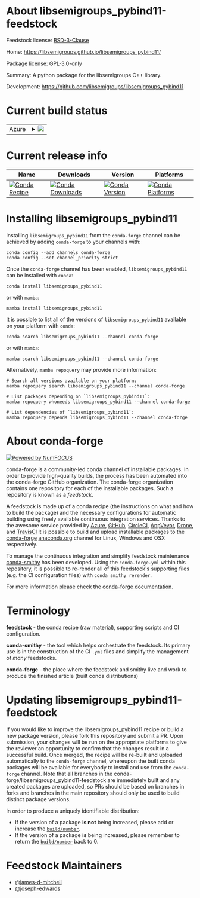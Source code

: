 About libsemigroups_pybind11-feedstock
======================================

Feedstock license: [BSD-3-Clause](https://github.com/conda-forge/libsemigroups_pybind11-feedstock/blob/main/LICENSE.txt)

Home: https://libsemigroups.github.io/libsemigroups_pybind11/

Package license: GPL-3.0-only

Summary: A python package for the libsemigroups C++ library.

Development: https://github.com/libsemigroups/libsemigroups_pybind11

Current build status
====================


<table>
    
  <tr>
    <td>Azure</td>
    <td>
      <details>
        <summary>
          <a href="https://dev.azure.com/conda-forge/feedstock-builds/_build/latest?definitionId=14191&branchName=main">
            <img src="https://dev.azure.com/conda-forge/feedstock-builds/_apis/build/status/libsemigroups_pybind11-feedstock?branchName=main">
          </a>
        </summary>
        <table>
          <thead><tr><th>Variant</th><th>Status</th></tr></thead>
          <tbody><tr>
              <td>linux_64_python3.10.____cpython</td>
              <td>
                <a href="https://dev.azure.com/conda-forge/feedstock-builds/_build/latest?definitionId=14191&branchName=main">
                  <img src="https://dev.azure.com/conda-forge/feedstock-builds/_apis/build/status/libsemigroups_pybind11-feedstock?branchName=main&jobName=linux&configuration=linux%20linux_64_python3.10.____cpython" alt="variant">
                </a>
              </td>
            </tr><tr>
              <td>linux_64_python3.11.____cpython</td>
              <td>
                <a href="https://dev.azure.com/conda-forge/feedstock-builds/_build/latest?definitionId=14191&branchName=main">
                  <img src="https://dev.azure.com/conda-forge/feedstock-builds/_apis/build/status/libsemigroups_pybind11-feedstock?branchName=main&jobName=linux&configuration=linux%20linux_64_python3.11.____cpython" alt="variant">
                </a>
              </td>
            </tr><tr>
              <td>linux_64_python3.12.____cpython</td>
              <td>
                <a href="https://dev.azure.com/conda-forge/feedstock-builds/_build/latest?definitionId=14191&branchName=main">
                  <img src="https://dev.azure.com/conda-forge/feedstock-builds/_apis/build/status/libsemigroups_pybind11-feedstock?branchName=main&jobName=linux&configuration=linux%20linux_64_python3.12.____cpython" alt="variant">
                </a>
              </td>
            </tr><tr>
              <td>linux_64_python3.13.____cp313</td>
              <td>
                <a href="https://dev.azure.com/conda-forge/feedstock-builds/_build/latest?definitionId=14191&branchName=main">
                  <img src="https://dev.azure.com/conda-forge/feedstock-builds/_apis/build/status/libsemigroups_pybind11-feedstock?branchName=main&jobName=linux&configuration=linux%20linux_64_python3.13.____cp313" alt="variant">
                </a>
              </td>
            </tr><tr>
              <td>linux_64_python3.14.____cp314</td>
              <td>
                <a href="https://dev.azure.com/conda-forge/feedstock-builds/_build/latest?definitionId=14191&branchName=main">
                  <img src="https://dev.azure.com/conda-forge/feedstock-builds/_apis/build/status/libsemigroups_pybind11-feedstock?branchName=main&jobName=linux&configuration=linux%20linux_64_python3.14.____cp314" alt="variant">
                </a>
              </td>
            </tr><tr>
              <td>linux_aarch64_python3.10.____cpython</td>
              <td>
                <a href="https://dev.azure.com/conda-forge/feedstock-builds/_build/latest?definitionId=14191&branchName=main">
                  <img src="https://dev.azure.com/conda-forge/feedstock-builds/_apis/build/status/libsemigroups_pybind11-feedstock?branchName=main&jobName=linux&configuration=linux%20linux_aarch64_python3.10.____cpython" alt="variant">
                </a>
              </td>
            </tr><tr>
              <td>linux_aarch64_python3.11.____cpython</td>
              <td>
                <a href="https://dev.azure.com/conda-forge/feedstock-builds/_build/latest?definitionId=14191&branchName=main">
                  <img src="https://dev.azure.com/conda-forge/feedstock-builds/_apis/build/status/libsemigroups_pybind11-feedstock?branchName=main&jobName=linux&configuration=linux%20linux_aarch64_python3.11.____cpython" alt="variant">
                </a>
              </td>
            </tr><tr>
              <td>linux_aarch64_python3.12.____cpython</td>
              <td>
                <a href="https://dev.azure.com/conda-forge/feedstock-builds/_build/latest?definitionId=14191&branchName=main">
                  <img src="https://dev.azure.com/conda-forge/feedstock-builds/_apis/build/status/libsemigroups_pybind11-feedstock?branchName=main&jobName=linux&configuration=linux%20linux_aarch64_python3.12.____cpython" alt="variant">
                </a>
              </td>
            </tr><tr>
              <td>linux_aarch64_python3.13.____cp313</td>
              <td>
                <a href="https://dev.azure.com/conda-forge/feedstock-builds/_build/latest?definitionId=14191&branchName=main">
                  <img src="https://dev.azure.com/conda-forge/feedstock-builds/_apis/build/status/libsemigroups_pybind11-feedstock?branchName=main&jobName=linux&configuration=linux%20linux_aarch64_python3.13.____cp313" alt="variant">
                </a>
              </td>
            </tr><tr>
              <td>linux_aarch64_python3.14.____cp314</td>
              <td>
                <a href="https://dev.azure.com/conda-forge/feedstock-builds/_build/latest?definitionId=14191&branchName=main">
                  <img src="https://dev.azure.com/conda-forge/feedstock-builds/_apis/build/status/libsemigroups_pybind11-feedstock?branchName=main&jobName=linux&configuration=linux%20linux_aarch64_python3.14.____cp314" alt="variant">
                </a>
              </td>
            </tr><tr>
              <td>linux_ppc64le_python3.10.____cpython</td>
              <td>
                <a href="https://dev.azure.com/conda-forge/feedstock-builds/_build/latest?definitionId=14191&branchName=main">
                  <img src="https://dev.azure.com/conda-forge/feedstock-builds/_apis/build/status/libsemigroups_pybind11-feedstock?branchName=main&jobName=linux&configuration=linux%20linux_ppc64le_python3.10.____cpython" alt="variant">
                </a>
              </td>
            </tr><tr>
              <td>linux_ppc64le_python3.11.____cpython</td>
              <td>
                <a href="https://dev.azure.com/conda-forge/feedstock-builds/_build/latest?definitionId=14191&branchName=main">
                  <img src="https://dev.azure.com/conda-forge/feedstock-builds/_apis/build/status/libsemigroups_pybind11-feedstock?branchName=main&jobName=linux&configuration=linux%20linux_ppc64le_python3.11.____cpython" alt="variant">
                </a>
              </td>
            </tr><tr>
              <td>linux_ppc64le_python3.12.____cpython</td>
              <td>
                <a href="https://dev.azure.com/conda-forge/feedstock-builds/_build/latest?definitionId=14191&branchName=main">
                  <img src="https://dev.azure.com/conda-forge/feedstock-builds/_apis/build/status/libsemigroups_pybind11-feedstock?branchName=main&jobName=linux&configuration=linux%20linux_ppc64le_python3.12.____cpython" alt="variant">
                </a>
              </td>
            </tr><tr>
              <td>linux_ppc64le_python3.13.____cp313</td>
              <td>
                <a href="https://dev.azure.com/conda-forge/feedstock-builds/_build/latest?definitionId=14191&branchName=main">
                  <img src="https://dev.azure.com/conda-forge/feedstock-builds/_apis/build/status/libsemigroups_pybind11-feedstock?branchName=main&jobName=linux&configuration=linux%20linux_ppc64le_python3.13.____cp313" alt="variant">
                </a>
              </td>
            </tr><tr>
              <td>linux_ppc64le_python3.14.____cp314</td>
              <td>
                <a href="https://dev.azure.com/conda-forge/feedstock-builds/_build/latest?definitionId=14191&branchName=main">
                  <img src="https://dev.azure.com/conda-forge/feedstock-builds/_apis/build/status/libsemigroups_pybind11-feedstock?branchName=main&jobName=linux&configuration=linux%20linux_ppc64le_python3.14.____cp314" alt="variant">
                </a>
              </td>
            </tr><tr>
              <td>osx_64_python3.10.____cpython</td>
              <td>
                <a href="https://dev.azure.com/conda-forge/feedstock-builds/_build/latest?definitionId=14191&branchName=main">
                  <img src="https://dev.azure.com/conda-forge/feedstock-builds/_apis/build/status/libsemigroups_pybind11-feedstock?branchName=main&jobName=osx&configuration=osx%20osx_64_python3.10.____cpython" alt="variant">
                </a>
              </td>
            </tr><tr>
              <td>osx_64_python3.11.____cpython</td>
              <td>
                <a href="https://dev.azure.com/conda-forge/feedstock-builds/_build/latest?definitionId=14191&branchName=main">
                  <img src="https://dev.azure.com/conda-forge/feedstock-builds/_apis/build/status/libsemigroups_pybind11-feedstock?branchName=main&jobName=osx&configuration=osx%20osx_64_python3.11.____cpython" alt="variant">
                </a>
              </td>
            </tr><tr>
              <td>osx_64_python3.12.____cpython</td>
              <td>
                <a href="https://dev.azure.com/conda-forge/feedstock-builds/_build/latest?definitionId=14191&branchName=main">
                  <img src="https://dev.azure.com/conda-forge/feedstock-builds/_apis/build/status/libsemigroups_pybind11-feedstock?branchName=main&jobName=osx&configuration=osx%20osx_64_python3.12.____cpython" alt="variant">
                </a>
              </td>
            </tr><tr>
              <td>osx_64_python3.13.____cp313</td>
              <td>
                <a href="https://dev.azure.com/conda-forge/feedstock-builds/_build/latest?definitionId=14191&branchName=main">
                  <img src="https://dev.azure.com/conda-forge/feedstock-builds/_apis/build/status/libsemigroups_pybind11-feedstock?branchName=main&jobName=osx&configuration=osx%20osx_64_python3.13.____cp313" alt="variant">
                </a>
              </td>
            </tr><tr>
              <td>osx_64_python3.14.____cp314</td>
              <td>
                <a href="https://dev.azure.com/conda-forge/feedstock-builds/_build/latest?definitionId=14191&branchName=main">
                  <img src="https://dev.azure.com/conda-forge/feedstock-builds/_apis/build/status/libsemigroups_pybind11-feedstock?branchName=main&jobName=osx&configuration=osx%20osx_64_python3.14.____cp314" alt="variant">
                </a>
              </td>
            </tr><tr>
              <td>osx_arm64_python3.10.____cpython</td>
              <td>
                <a href="https://dev.azure.com/conda-forge/feedstock-builds/_build/latest?definitionId=14191&branchName=main">
                  <img src="https://dev.azure.com/conda-forge/feedstock-builds/_apis/build/status/libsemigroups_pybind11-feedstock?branchName=main&jobName=osx&configuration=osx%20osx_arm64_python3.10.____cpython" alt="variant">
                </a>
              </td>
            </tr><tr>
              <td>osx_arm64_python3.11.____cpython</td>
              <td>
                <a href="https://dev.azure.com/conda-forge/feedstock-builds/_build/latest?definitionId=14191&branchName=main">
                  <img src="https://dev.azure.com/conda-forge/feedstock-builds/_apis/build/status/libsemigroups_pybind11-feedstock?branchName=main&jobName=osx&configuration=osx%20osx_arm64_python3.11.____cpython" alt="variant">
                </a>
              </td>
            </tr><tr>
              <td>osx_arm64_python3.12.____cpython</td>
              <td>
                <a href="https://dev.azure.com/conda-forge/feedstock-builds/_build/latest?definitionId=14191&branchName=main">
                  <img src="https://dev.azure.com/conda-forge/feedstock-builds/_apis/build/status/libsemigroups_pybind11-feedstock?branchName=main&jobName=osx&configuration=osx%20osx_arm64_python3.12.____cpython" alt="variant">
                </a>
              </td>
            </tr><tr>
              <td>osx_arm64_python3.13.____cp313</td>
              <td>
                <a href="https://dev.azure.com/conda-forge/feedstock-builds/_build/latest?definitionId=14191&branchName=main">
                  <img src="https://dev.azure.com/conda-forge/feedstock-builds/_apis/build/status/libsemigroups_pybind11-feedstock?branchName=main&jobName=osx&configuration=osx%20osx_arm64_python3.13.____cp313" alt="variant">
                </a>
              </td>
            </tr><tr>
              <td>osx_arm64_python3.14.____cp314</td>
              <td>
                <a href="https://dev.azure.com/conda-forge/feedstock-builds/_build/latest?definitionId=14191&branchName=main">
                  <img src="https://dev.azure.com/conda-forge/feedstock-builds/_apis/build/status/libsemigroups_pybind11-feedstock?branchName=main&jobName=osx&configuration=osx%20osx_arm64_python3.14.____cp314" alt="variant">
                </a>
              </td>
            </tr>
          </tbody>
        </table>
      </details>
    </td>
  </tr>
</table>

Current release info
====================

| Name | Downloads | Version | Platforms |
| --- | --- | --- | --- |
| [![Conda Recipe](https://img.shields.io/badge/recipe-libsemigroups__pybind11-green.svg)](https://anaconda.org/conda-forge/libsemigroups_pybind11) | [![Conda Downloads](https://img.shields.io/conda/dn/conda-forge/libsemigroups_pybind11.svg)](https://anaconda.org/conda-forge/libsemigroups_pybind11) | [![Conda Version](https://img.shields.io/conda/vn/conda-forge/libsemigroups_pybind11.svg)](https://anaconda.org/conda-forge/libsemigroups_pybind11) | [![Conda Platforms](https://img.shields.io/conda/pn/conda-forge/libsemigroups_pybind11.svg)](https://anaconda.org/conda-forge/libsemigroups_pybind11) |

Installing libsemigroups_pybind11
=================================

Installing `libsemigroups_pybind11` from the `conda-forge` channel can be achieved by adding `conda-forge` to your channels with:

```
conda config --add channels conda-forge
conda config --set channel_priority strict
```

Once the `conda-forge` channel has been enabled, `libsemigroups_pybind11` can be installed with `conda`:

```
conda install libsemigroups_pybind11
```

or with `mamba`:

```
mamba install libsemigroups_pybind11
```

It is possible to list all of the versions of `libsemigroups_pybind11` available on your platform with `conda`:

```
conda search libsemigroups_pybind11 --channel conda-forge
```

or with `mamba`:

```
mamba search libsemigroups_pybind11 --channel conda-forge
```

Alternatively, `mamba repoquery` may provide more information:

```
# Search all versions available on your platform:
mamba repoquery search libsemigroups_pybind11 --channel conda-forge

# List packages depending on `libsemigroups_pybind11`:
mamba repoquery whoneeds libsemigroups_pybind11 --channel conda-forge

# List dependencies of `libsemigroups_pybind11`:
mamba repoquery depends libsemigroups_pybind11 --channel conda-forge
```


About conda-forge
=================

[![Powered by
NumFOCUS](https://img.shields.io/badge/powered%20by-NumFOCUS-orange.svg?style=flat&colorA=E1523D&colorB=007D8A)](https://numfocus.org)

conda-forge is a community-led conda channel of installable packages.
In order to provide high-quality builds, the process has been automated into the
conda-forge GitHub organization. The conda-forge organization contains one repository
for each of the installable packages. Such a repository is known as a *feedstock*.

A feedstock is made up of a conda recipe (the instructions on what and how to build
the package) and the necessary configurations for automatic building using freely
available continuous integration services. Thanks to the awesome service provided by
[Azure](https://azure.microsoft.com/en-us/services/devops/), [GitHub](https://github.com/),
[CircleCI](https://circleci.com/), [AppVeyor](https://www.appveyor.com/),
[Drone](https://cloud.drone.io/welcome), and [TravisCI](https://travis-ci.com/)
it is possible to build and upload installable packages to the
[conda-forge](https://anaconda.org/conda-forge) [anaconda.org](https://anaconda.org/)
channel for Linux, Windows and OSX respectively.

To manage the continuous integration and simplify feedstock maintenance
[conda-smithy](https://github.com/conda-forge/conda-smithy) has been developed.
Using the ``conda-forge.yml`` within this repository, it is possible to re-render all of
this feedstock's supporting files (e.g. the CI configuration files) with ``conda smithy rerender``.

For more information please check the [conda-forge documentation](https://conda-forge.org/docs/).

Terminology
===========

**feedstock** - the conda recipe (raw material), supporting scripts and CI configuration.

**conda-smithy** - the tool which helps orchestrate the feedstock.
                   Its primary use is in the construction of the CI ``.yml`` files
                   and simplify the management of *many* feedstocks.

**conda-forge** - the place where the feedstock and smithy live and work to
                  produce the finished article (built conda distributions)


Updating libsemigroups_pybind11-feedstock
=========================================

If you would like to improve the libsemigroups_pybind11 recipe or build a new
package version, please fork this repository and submit a PR. Upon submission,
your changes will be run on the appropriate platforms to give the reviewer an
opportunity to confirm that the changes result in a successful build. Once
merged, the recipe will be re-built and uploaded automatically to the
`conda-forge` channel, whereupon the built conda packages will be available for
everybody to install and use from the `conda-forge` channel.
Note that all branches in the conda-forge/libsemigroups_pybind11-feedstock are
immediately built and any created packages are uploaded, so PRs should be based
on branches in forks and branches in the main repository should only be used to
build distinct package versions.

In order to produce a uniquely identifiable distribution:
 * If the version of a package **is not** being increased, please add or increase
   the [``build/number``](https://docs.conda.io/projects/conda-build/en/latest/resources/define-metadata.html#build-number-and-string).
 * If the version of a package **is** being increased, please remember to return
   the [``build/number``](https://docs.conda.io/projects/conda-build/en/latest/resources/define-metadata.html#build-number-and-string)
   back to 0.

Feedstock Maintainers
=====================

* [@james-d-mitchell](https://github.com/james-d-mitchell/)
* [@joseph-edwards](https://github.com/joseph-edwards/)

